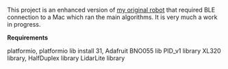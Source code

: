 This project is an enhanced version of [my original robot](https://github.com/stheophil/MappingRover) that required BLE connection to a Mac which ran the main algorithms. It is very much a work in progress.

**Requirements**

platformio, 
	platformio lib install 31, 
Adafruit BNO055 lib
PID_v1 library 
XL320 library, HalfDuplex library
LidarLite library
